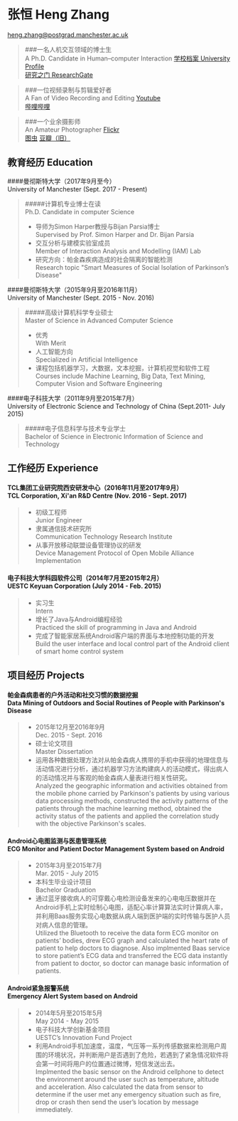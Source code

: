 # 张恒 Heng Zhang
heng.zhang@postgrad.manchester.ac.uk

>###一名人机交互领域的博士生<br/>A Ph.D. Candidate in Human–computer Interaction
>[学校档案 University Profile](https://www.research.manchester.ac.uk/portal/en/researchers/heng-zhang(c19de749-ca1d-4318-bca5-ad083a42daf8).html)<br/>
>[研究之门 ResearchGate](https://www.researchgate.net/profile/Heng_Zhang108)

>###一位视频录制与剪辑爱好者<br/>A Fan of Video Recording and Editing
>[Youtube](https://www.youtube.com/channel/UC4YxkkDp1m8zmOCpJDHx6tg)<br/>
>[哔哩哔哩](https://space.bilibili.com/31791228/)

>###一个业余摄影师<br/>An Amateur Photographer
>[Flickr](https://www.flickr.com/people/procorosso/)<br/>
>[图虫](https://tuchong.com/1354065/) [豆瓣（旧）](https://www.douban.com/people/Proco/photos)


## 教育经历 Education
####曼彻斯特大学（2017年9月至今）<br/>University of Manchester (Sept. 2017 - Present)
>#####计算机专业博士在读<br/>Ph.D. Candidate in computer Science
>- 导师为Simon Harper教授与Bijan Parsia博士<br/>Supervised by Prof. Simon Harper and Dr. Bijan Parsia
>- 交互分析与建模实验室成员<br/>Member of Interaction Analysis and Modelling (IAM) Lab
>- 研究方向：帕金森疾病造成的社会隔离的智能检测<br/>Research topic "Smart Measures of Social Isolation of Parkinson’s Disease"

####曼彻斯特大学（2015年9月至2016年11月）<br/>University of Manchester (Sept. 2015 - Nov. 2016)
>#####高级计算机科学专业硕士<br/>Master of Science in Advanced Computer Science
>- 优秀<br/>With Merit
>- 人工智能方向<br/>Specialized in Artificial Intelligence
>- 课程包括机器学习，大数据，文本挖掘，计算机视觉和软件工程<br/>Courses include Machine Learning, Big Data, Text Mining, Computer Vision and Software Engineering

####电子科技大学（2011年9月至2015年7月）<br/>University of Electronic Science and Technology of China (Sept.2011- July 2015)
>#####电子信息科学与技术专业学士<br/>Bachelor of Science in Electronic Information of Science and Technology

## 工作经历 Experience
#### TCL集团工业研究院西安研发中心（2016年11月至2017年9月）<br/>TCL Corporation, Xi'an R&D Centre (Nov. 2016 - Sept. 2017)
>- 初级工程师<br/>Junior Engineer
>- 隶属通信技术研究所<br/>Communication Technology Research Institute
>- 从事开放移动联盟设备管理协议的研发<br/>Device Management Protocol of Open Mobile Alliance Implementation

#### 电子科技大学科园软件公司（2014年7月至2015年2月）<br/>UESTC Keyuan Corporation (July 2014 - Feb. 2015)
>- 实习生<br/>Intern
>- 增长了Java与Android编程经验<br/>Practiced the skill of programming in Java and Android
>- 完成了智能家居系统Android客户端的界面与本地控制功能的开发<br/>Build the user interface and local control part of the Android client of smart home control system

## 项目经历 Projects
#### 帕金森病患者的户外活动和社交习惯的数据挖掘<br/>Data Mining of Outdoors and Social Routines of People with Parkinson's Disease
>- 2015年12月至2016年9月<br/> Dec. 2015 - Sept. 2016
>- 硕士论文项目<br/>Master Dissertation
>- 运用各种数据处理方法对从帕金森病人携带的手机中获得的地理信息与活动情况进行分析，通过机器学习方法构建病人的活动模式，得出病人的活动情况并与客观的帕金森病人量表进行相关性研究。<br/>Analyzed the geographic information and activities obtained from the mobile phone carried by Parkinson's patients by using various data processing methods, constructed the activity patterns of the patients through the machine learning method, obtained the activity status of the patients and applied the correlation study with the objective Parkinson's scales.

#### Android心电图监测与医患管理系统<br/>ECG Monitor and Patient Doctor Management System based on Android
>- 2015年3月至2015年7月<br/>Mar. 2015 - July 2015
>- 本科生毕业设计项目<br/>Bachelor Graduation
>- 通过蓝牙接收病人的可穿戴心电检测设备发来的心电电压数据并在Android手机上实时绘制心电图，适配心率计算算法实时计算病人率，并利用Baas服务实现心电数据从病人端到医护端的实时传输与医护人员对病人信息的管理。<br/>Utilized the Bluetooth to receive the data form ECG monitor on patients’ bodies, drew ECG graph and calculated the heart rate of patient to help doctors to diagnose. Also implmented Baas service to store patient’s ECG data and transferred the ECG data instantly from patient to doctor, so doctor can manage basic information of patients.

#### Android紧急报警系统<br/>Emergency Alert System based on Android
>- 2014年5月至2015年5月<br/>May 2014 - May 2015
>- 电子科技大学创新基金项目<br/>UESTC’s Innovation Fund Project
>- 利用Android手机加速度，温度，气压等一系列传感数据来检测用户周围的环境状况，并判断用户是否遇到了危险，若遇到了紧急情况软件将会第一时间将用户的位置通过微博，短信发送出去。<br/>Implmented the basic sensor on the Android cellphone to detect the environment around the user such as temperature, altitude and acceleration. Also calculated the data from sensor to determine if the user met any emergency situation such as fire, drop or crash then send the user’s location by message immediately.



